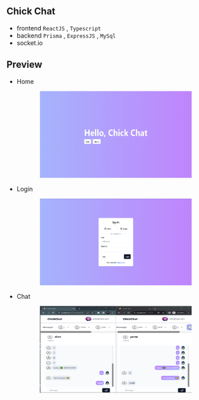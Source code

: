 ## Chick Chat

- frontend `ReactJS` , `Typescript`
- backend `Prisma` , `ExpressJS` , `MySql`
- socket.io

## Preview

- Home 

<div align="center">
    <img src="./image/home.png" alt="home" width="350px" height="200px"/>
</div>

- Login  

<div align="center">
    <img src="./image/login.png" alt="login" width="350px" height="200px"/> 
</div>

- Chat
<div align="center">
    <img src="./image/chatbox.png" alt="chat" width="350px" height="200px"/> 
</div>